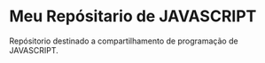 # Meu Repósitario de JAVASCRIPT

 Repósitorio destinado a compartilhamento de programação de JAVASCRIPT.
